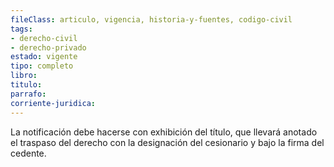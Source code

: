```yaml
---
fileClass: articulo, vigencia, historia-y-fuentes, codigo-civil
tags:
- derecho-civil
- derecho-privado
estado: vigente
tipo: completo
libro:
titulo:
parrafo:
corriente-juridica:
---
```

La notificación debe hacerse con exhibición del título, que llevará anotado el traspaso del derecho con la designación del cesionario y bajo la firma del cedente.